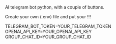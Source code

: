 AI telegram bot python, with a couple of buttons.

Create your own (.env) file and put your !!!

TELEGRAM_BOT_TOKEN=YOUR_TELEGRAM_TOKEN 
OPENAI_API_KEY=YOUR_OPENAI_API_KEY  
GROUP_CHAT_ID=YOUR_GROUP_CHAT_ID
